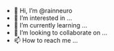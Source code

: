 - 👋 Hi, I’m @rainneuro
- 👀 I’m interested in ...
- 🌱 I’m currently learning ...
- 💞️ I’m looking to collaborate on ...
- 📫 How to reach me ...

<!---
rainneuro/rainneuro is a ✨ special ✨ repository because its `README.md` (this file) appears on your GitHub profile.
You can click the Preview link to take a look at your changes.
--->
